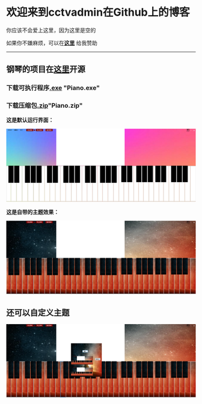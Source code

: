 # 欢迎来到cctvadmin在Github上的博客






你应该不会爱上这里，因为这里是空的



如果你不嫌麻烦，可以在[**这里**](weixin.png) 给我赞助




-----------------------------------------------------


## 钢琴的项目在[**这里**](http://github.com/cctvadmin/PianoCopy)开源

### 下载可执行程序[.exe](http://github.com/cctvadmin/PianoCopy) "Piano.exe"

### 下载压缩包[.zip](http://github.com/cctvadmin/PianoCopy)"Piano.zip"



**这是默认运行界面：**

![](default.png)


**这是自带的主题效果：**

![](staff.png)


## 还可以自定义主题

![](customTheme.png)
